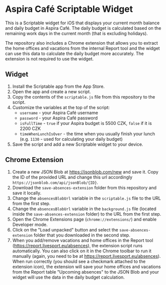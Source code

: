 # Aspira Café Scriptable Widget

This is a Scriptable widget for iOS that displays your current month balance and daily budget in Aspira Café. The daily budget is calculated based on the remaining work days in the current month (that is excluding holidays).

The repository also includes a Chrome extension that allows you to extract the home offices and vacations from the internal Report tool and the widget can use this data to calculate the daily budget more accurately. The extension is not required to use the widget.

## Widget

1. Install the Scriptable app from the App Store.
2. Open the app and create a new script.
3. Copy the contents of the `scriptable.js` file from this repository to the script.
4. Customize the variables at the top of the script:
   - `username` - your Aspira Café username
   - `password` - your Aspira Café password
   - `isFullTime` - `true` if your Aspira budget is 5500 CZK, `false` if it is 2200 CZK
   - `timeWhenLunchIsOver` - the time when you usually finish your lunch (e.g. `1130` - used for calculating your daily budget)
5. Save the script and add a new Scriptable widget to your device.

## Chrome Extension

1. Create a new JSON Blob at https://jsonblob.com/new and save it. Copy the ID of the provided URL and change this url accordingly `https://jsonblob.com/api/jsonBlob/{ID}`.
2. Download the `save-absences-extension` folder from this repository and save it locally.
3. Change the `absencesBlobUrl` variable in the `scriptable.js` file to the URL from the first step.
4. Change the `absencesBlobUrl` variable in the `background.js` file (located inside the `save-absences-extension` folder) to the URL from the first step.
5. Open the Chrome Extensions page (`chrome://extensions/`) and enable Developer mode.
6. Click on the "Load unpacked" button and select the `save-absences-extension` folder that you downloaded in the second step.
7. When you add/remove vacations and home offices in the Report tool (https://report.livesport.eu/absences), the extension script runs automatically. You can also click on it in the Chrome toolbar to run it manually (again, you need to be at https://report.livesport.eu/absences). When run correctly (you should see a checkmark attached to the extension icon), the extension will save your home offices and vacations from the Report table "Upcoming absences" to the JSON Blob and your widget will use the data in the daily budget calculation.
